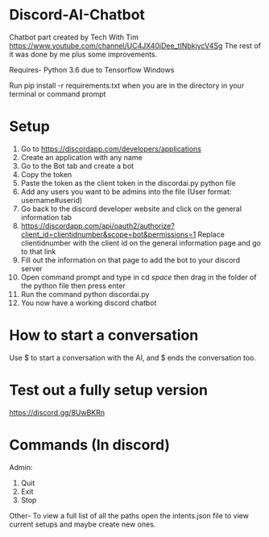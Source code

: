 # Discord-AI-Chatbot
Chatbot part created by Tech With Tim https://www.youtube.com/channel/UC4JX40jDee_tINbkjycV4Sg
The rest of it was done by me plus some improvements.

Requires-
Python 3.6 due to Tensorflow
Windows

Run pip install -r requirements.txt when you are in the directory in your terminal or command prompt

# Setup
1. Go to https://discordapp.com/developers/applications
2. Create an application with any name
3. Go to the Bot tab and create a bot
4. Copy the token
5. Paste the token as the client token in the discordai.py python file
6. Add any users you want to be admins into the file (User format: username#userid)
7. Go back to the discord developer website and click on the general information tab
8. https://discordapp.com/api/oauth2/authorize?client_id=clientidnumber&scope=bot&permissions=1 Replace clientidnumber with the client id on the general information page and go to that link
9. Fill out the information on that page to add the bot to your discord server
10. Open command prompt and type in cd *space* then drag in the folder of the python file then press enter
11. Run the command python discordai.py
12. You now have a working discord chatbot

# How to start a conversation
Use $ to start a conversation with the AI, and $ ends the conversation too.

# Test out a fully setup version

https://discord.gg/8UwBKRn

# Commands (In discord)
Admin:

1. Quit
2. Exit
3. Stop

Other-
To view a full list of all the paths open the intents.json file to view current setups and maybe create new ones.
